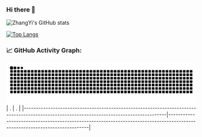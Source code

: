 ### Hi there 👋
![ZhangYi's GitHub stats](https://github-readme-stats.vercel.app/api?username=zhangyiceee&count_private=true)

[![Top Langs](https://github-readme-stats.vercel.app/api/top-langs/?username=zhangyiceee)](https://github.com/anuraghazra/github-readme-stats)



<!--   GitHub stats graph -->
### 📈 GitHub Activity Graph:
<!-- [![Zhang Yi ](https://github-readme-activity-graph.cyclic.app/graph?username=zhangyiceee&theme=github-compact)](https://github.com/zhangyiceee/github-readme-activity-graph) -->
![Zhang Yi 's github activity graph](https://raw.githubusercontent.com/zhangyiceee/zhangyiceee/output/github-contribution-grid-snake.svg)
| .                                                                                                                                       | .                                                                                                                         |
|-----------------------------------------------------------------------------------------------------------------------------------------|---------------------------------------------------------------------------------------------------------------------------|
